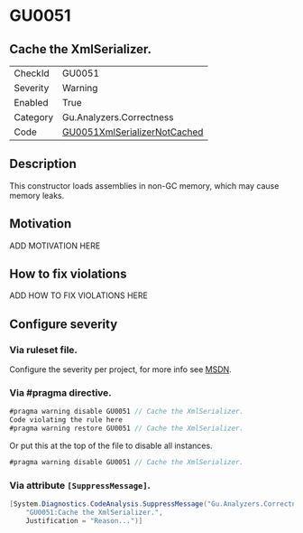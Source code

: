 # GU0051
## Cache the XmlSerializer.

<!-- start generated table -->
<table>
  <tr>
    <td>CheckId</td>
    <td>GU0051</td>
  </tr>
  <tr>
    <td>Severity</td>
    <td>Warning</td>
  </tr>
  <tr>
    <td>Enabled</td>
    <td>True</td>
  </tr>
  <tr>
    <td>Category</td>
    <td>Gu.Analyzers.Correctness</td>
  </tr>
  <tr>
    <td>Code</td>
    <td><a href="https://github.com/DotNetAnalyzers/Gu.Analyzers/blob/master/Gu.Analyzers/GU0051XmlSerializerNotCached.cs">GU0051XmlSerializerNotCached</a></td>
  </tr>
</table>
<!-- end generated table -->

## Description

This constructor loads assemblies in non-GC memory, which may cause memory leaks.

## Motivation

ADD MOTIVATION HERE

## How to fix violations

ADD HOW TO FIX VIOLATIONS HERE

<!-- start generated config severity -->
## Configure severity

### Via ruleset file.

Configure the severity per project, for more info see [MSDN](https://msdn.microsoft.com/en-us/library/dd264949.aspx).

### Via #pragma directive.
```C#
#pragma warning disable GU0051 // Cache the XmlSerializer.
Code violating the rule here
#pragma warning restore GU0051 // Cache the XmlSerializer.
```

Or put this at the top of the file to disable all instances.
```C#
#pragma warning disable GU0051 // Cache the XmlSerializer.
```

### Via attribute `[SuppressMessage]`.

```C#
[System.Diagnostics.CodeAnalysis.SuppressMessage("Gu.Analyzers.Correctness", 
    "GU0051:Cache the XmlSerializer.", 
    Justification = "Reason...")]
```
<!-- end generated config severity -->